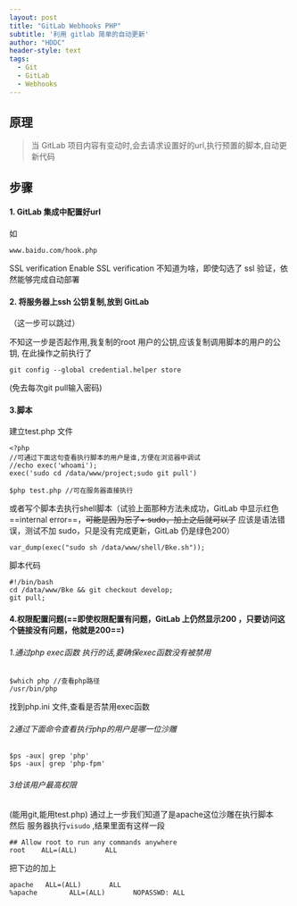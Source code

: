 ```yaml
---
layout: post
title: "GitLab Webhooks PHP"
subtitle: '利用 gitlab 简单的自动更新'
author: "HDDC"
header-style: text
tags:
  - Git
  - GitLab
  - Webhooks
---
```

##  原理
> 当 GitLab 项目内容有变动时,会去请求设置好的url,执行预置的脚本,自动更新代码 


## 步骤
#### 1. GitLab 集成中配置好url

如
```
www.baidu.com/hook.php
```
SSL verification
Enable SSL verification
不知道为啥，即使勾选了 ssl 验证，依然能够完成自动部署

#### 2. 将服务器上ssh 公钥复制,放到 GitLab
（这一步可以跳过）

不知这一步是否起作用,我复制的root 用户的公钥,应该复制调用脚本的用户的公钥,
在此操作之前执行了
```
git config --global credential.helper store
```
(免去每次git pull输入密码)
#### 3.脚本
建立test.php 文件
```
<?php 
//可通过下面这句查看执行脚本的用户是谁,方便在浏览器中调试
//echo exec('whoami');
exec('sudo cd /data/www/project;sudo git pull')
```
```
$php test.php //可在服务器直接执行
```
或者写个脚本去执行shell脚本（试验上面那种方法未成功，GitLab 中显示红色 ==internal error==，~~可能是因为忘了+ sudo，加上之后就可以了~~ 应该是语法错误，测试不加 sudo，只是没有完成更新，GitLab 仍是绿色200）
```
var_dump(exec("sudo sh /data/www/shell/Bke.sh"));
```
脚本代码

```
#!/bin/bash
cd /data/www/Bke && git checkout develop;
git pull;
```

#### 4.权限配置问题(==即使权限配置有问题，GitLab 上仍然显示200 ，只要访问这个链接没有问题，他就是200==)
###### 1.通过php exec函数 执行的话,要确保exec函数没有被禁用
```
$which php //查看php路径
/usr/bin/php
```
找到php.ini 文件,查看是否禁用exec函数

###### 2通过下面命令查看执行php的用户是哪一位沙雕
```
$ps -aux| grep 'php'
$ps -aux| grep 'php-fpm'
```

###### 3给该用户最高权限
(能用git,能用test.php)
通过上一步我们知道了是apache这位沙雕在执行脚本  
然后 服务器执行`visudo`
,结果里面有这样一段
```
## Allow root to run any commands anywhere
root    ALL=(ALL)       ALL

```
把下边的加上
```
apache   ALL=(ALL)       ALL
%apache        ALL=(ALL)       NOPASSWD: ALL
```


